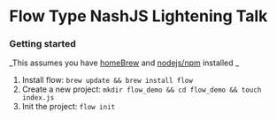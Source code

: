 # Flow Type NashJS Lightening Talk

### Getting started
_This assumes you have [homeBrew](http://brew.sh/) and [nodejs/npm](https://github.com/creationix/nvm) installed _
  1. Install flow: `brew update && brew install flow`
  2. Create a new project: `mkdir flow_demo && cd flow_demo && touch index.js`
  3. Init the project: `flow init`
